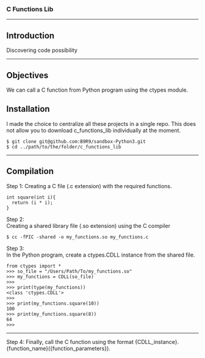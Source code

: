 ### C Functions Lib

***
## Introduction  
Discovering code possibility
***
## Objectives  
We can call a C function from Python program using the ctypes module.

## Installation  
I made the choice to centralize all these projects in a single repo.
This does not allow you to download c_functions_lib individually at the moment.
```
$ git clone git@github.com:B9R9/sandbox-Python3.git
$ cd ../path/to/the/folder/c_functions_lib
```
***
## Compilation
Step 1:
Creating a C file (.c extension) with the required functions.  
```
int square(int i){
  return (i * i);
}
```
Step 2:  
Creating a shared library file (.so extension) using the C compiler
```
$ cc -fPIC -shared -o my_functions.so my_functions.c
```
Step 3:  
In the Python program, create a ctypes.CDLL instance from the shared file.  
```
from ctypes import *
>>> so_file = "/Users/Path/To/my_functions.so"
>>> my_functions = CDLL(so_file)
>>> 
>>> print(type(my_functions))
<class 'ctypes.CDLL'>
>>> 
>>> print(my_functions.square(10))
100
>>> print(my_functions.square(8))
64
>>> 
```
***
Step 4:
Finally, call the C function using the format {CDLL_instance}.{function_name}({function_parameters}).
